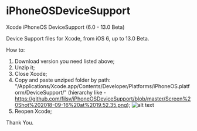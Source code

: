 # iPhoneOSDeviceSupport
Xcode iPhoneOS DeviceSupport (6.0 - 13.0 Beta)

Device Support files for Xcode, from iOS 6, up to 13.0 Beta.

How to:

1) Download version you need listed above;
2) Unzip it;
3) Close Xcode;
4) Copy and paste unziped folder by path: "/Applications/Xcode.app/Contents/Developer/Platforms/iPhoneOS.platform/DeviceSupport/" (hierarchy like - https://github.com/filsv/iPhoneOSDeviceSupport/blob/master/Screen%20Shot%202018-09-16%20at%2019.52.35.png);
![alt text](https://github.com/filsv/watchOSDeviceSupport/raw/master/Screen%20Shot%202019-08-02%20at%2015.05.08.png)
5) Reopen Xcode;

Thank You.
